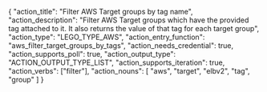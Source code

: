 {
"action_title": "Filter AWS Target groups by tag name",
"action_description": "Filter AWS Target groups which have the provided tag attached to it. It also returns the value of that tag for each target group",
"action_type": "LEGO_TYPE_AWS",
"action_entry_function": "aws_filter_target_groups_by_tags",
"action_needs_credential": true,
"action_supports_poll": true,
"action_output_type": "ACTION_OUTPUT_TYPE_LIST",
"action_supports_iteration": true,
"action_verbs": ["filter"],
"action_nouns": [
"aws",
"target",
"elbv2",
"tag",
"group"
]
}
